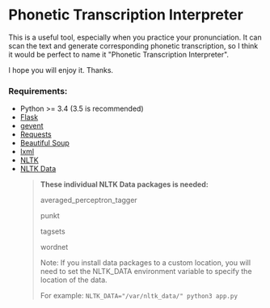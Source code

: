 # Phonetic Transcription Interpreter

This is a useful tool, especially when you practice your pronunciation. It can scan the text and generate corresponding phonetic transcription, so I think it would be perfect to name it "Phonetic Transcription Interpreter".

I hope you will enjoy it. Thanks.

### Requirements:

* Python >= 3.4 (3.5 is recommended)
* [Flask](http://flask.pocoo.org/docs/0.12/installation/)
* [gevent](http://www.gevent.org/intro.html#installation-and-requirements)
* [Requests](http://docs.python-requests.org/en/master/user/install/#install)
* [Beautiful Soup](https://www.crummy.com/software/BeautifulSoup/bs4/doc/#installing-beautiful-soup)
* [lxml](http://lxml.de/installation.html#installation)
* [NLTK](http://www.nltk.org/install.html)
* [NLTK Data](http://www.nltk.org/data.html)
	> **These individual NLTK Data packages is needed:**
	>
	> averaged_perceptron_tagger
	>
	> punkt
	>
	> tagsets
	>
	> wordnet
	>
	> Note: If you install data packages to a custom location, you will need to set the NLTK_DATA environment variable to specify the location of the data.
	>
	> For example: `NLTK_DATA="/var/nltk_data/" python3 app.py`